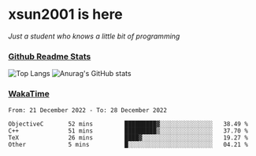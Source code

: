 # xsun2001 is here

*Just a student who knows a little bit of programming*

### [Github Readme Stats](https://github.com/anuraghazra/github-readme-stats)

![Top Langs](https://github-readme-stats.vercel.app/api/top-langs/?username=xsun2001&layout=compact&theme=radical) ![Anurag's GitHub stats](https://github-readme-stats.vercel.app/api?username=xsun2001&show_icons=true&theme=radical)

### [WakaTime](https://wakatime.com)

<!--START_SECTION:waka-->

```text
From: 21 December 2022 - To: 28 December 2022

ObjectiveC       52 mins         █████████▓░░░░░░░░░░░░░░░   38.49 %
C++              51 mins         █████████▒░░░░░░░░░░░░░░░   37.70 %
TeX              26 mins         ████▓░░░░░░░░░░░░░░░░░░░░   19.27 %
Other            5 mins          █░░░░░░░░░░░░░░░░░░░░░░░░   04.21 %
```

<!--END_SECTION:waka-->
